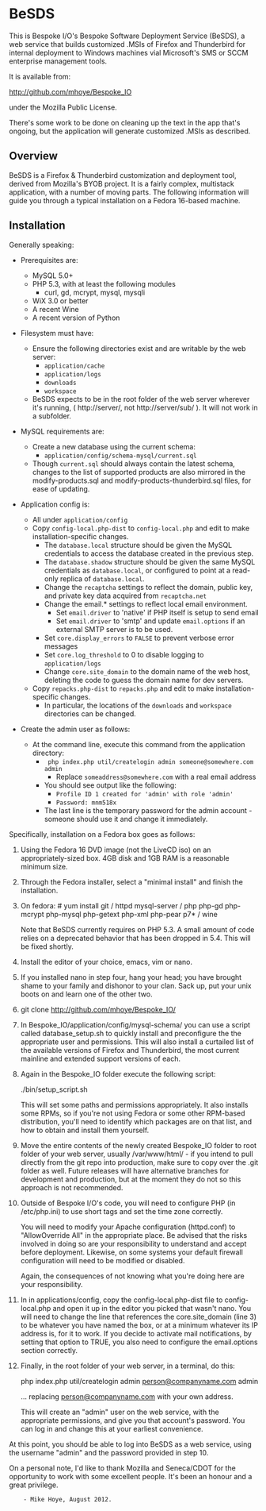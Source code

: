 BeSDS
=====

This is Bespoke I/O's Bespoke Software Deployment Service (BeSDS), 
a web service that builds customized .MSIs of Firefox and Thunderbird for
internal deployment to Windows machines vial Microsoft's SMS or SCCM
enterprise management tools.

It is available from: 

  http://github.com/mhoye/Bespoke_IO

under the Mozilla Public License.

There's some work to be done on cleaning up the text in the app that's 
ongoing, but the application will generate customized .MSIs as described. 


## Overview

BeSDS is a Firefox & Thunderbird customization and deployment tool, derived
from Mozilla's BYOB project. It is a fairly complex, multistack application,
with a number of moving parts. The following information will guide you 
through a typical installation on a Fedora 16-based machine.

## Installation

Generally speaking:

* Prerequisites are:
    * MySQL 5.0+
    * PHP 5.3, with at least the following modules
        * curl, gd, mcrypt, mysql, mysqli
    * WiX 3.0 or better
    * A recent Wine
    * A recent version of Python   

* Filesystem must have:
    * Ensure the following directories exist and are writable by the web server:
        * `application/cache`
        * `application/logs`
        * `downloads`
        * `workspace`
    * BeSDS expects to be in the root folder of the web server wherever it's running,
      ( http://server/, not http://server/sub/ ). It will not work in a subfolder.

* MySQL requirements are: 
    * Create a new database using the current schema:
        * `application/config/schema-mysql/current.sql`
    * Though `current.sql` should always contain the latest schema, changes to the list of supported
      products are also mirrored in the modify-products.sql and modify-products-thunderbird.sql files,
      for ease of updating.

* Application config is:
    * All under `application/config`
    * Copy `config-local.php-dist` to `config-local.php` and edit to make installation-specific changes.
        * The `database.local` structure should be given the MySQL credentials to access the database created in the previous step.
        * The `database.shadow` structure should be given the same MySQL credentials as `database.local`, or configured to point at a read-only replica of `database.local`.
        * Change the `recaptcha` settings to reflect the domain, public key, and private key data acquired from `recaptcha.net`
        * Change the email.* settings to reflect local email environment.
            * Set `email.driver` to 'native' if PHP itself is setup to send email
            * Set `email.driver` to 'smtp' and update `email.options` if an external SMTP server is to be used.
        * Set `core.display_errors` to `FALSE` to prevent verbose error messages
        * Set `core.log_threshold` to 0 to disable logging to `application/logs`
        * Change `core.site_domain` to the domain name of the web host, deleting the code to guess the domain name for dev servers.
    * Copy `repacks.php-dist` to `repacks.php` and edit to make installation-specific changes.
        * In particular, the locations of the `downloads` and `workspace` directories can be changed.

* Create the admin user as follows:
    * At the command line, execute this command from the application directory:
        * ` php index.php util/createlogin admin someone@somewhere.com admin` 
            * Replace `someaddress@somewhere.com` with a real email address
        * You should see output like the following:
            * `Profile ID 1 created for 'admin' with role 'admin'`
            * `Password: mnm518x`
        * The last line is the temporary password for the admin account - someone should use it and change it immediately.


Specifically, installation on a Fedora box goes as follows:

1.  Using the Fedora 16 DVD image (not the LiveCD iso) on an appropriately-sized
    box. 4GB disk and 1GB RAM is a reasonable minimum size.

2.  Through the Fedora installer, select a "minimal install" and finish the
    installation.

3.  On fedora:  # yum install git /
                  httpd mysql-server /
                  php php-gd php-mcrypt php-mysql php-getext php-xml php-pear 
                  p7* / 
                  wine

    Note that BeSDS currently requires on PHP 5.3. A small amount of code relies 
    on a deprecated behavior that has been dropped in 5.4. This will be fixed 
    shortly.

4.  Install the editor of your choice, emacs, vim or nano.

5.  If you installed nano in step four, hang your head; you have brought 
    shame to your family and dishonor to your clan. Sack up, put your unix
    boots on and learn one of the other two. 

6.  git clone http://github.com/mhoye/Bespoke_IO/
  
7.  In Bespoke_IO/application/config/mysql-schema/ you can use a script
    called database_setup.sh to quickly install and preconfigure the 
    the appropriate user and  permissions. This will also install
    a curtailed list of the available versions of Firefox and Thunderbird,
    the most current mainline and extended support versions of each.

8.  Again in the Bespoke_IO folder execute the following script:

      ./bin/setup_script.sh

    This will set some paths and permissions appropriately. It also 
    installs some RPMs, so if you're not using Fedora or some other 
    RPM-based distribution, you'll need to identify which packages 
    are on that list, and how to obtain and install them yourself.

9.  Move the entire contents of the newly created Bespoke_IO folder 
    to root folder of your web server, usually /var/www/html/ - if 
    you intend to pull directly from the git repo into production, make
    sure to copy over the .git folder as well. Future releases will
    have alternative branches for development and production, but at
    the moment they do not so this approach is not recommended. 

10. Outside of Bespoke I/O's code, you will need to configure PHP 
    (in /etc/php.ini) to use short tags and set the time zone correctly. 

    You will need to modify your Apache configuration (httpd.conf) to
    "AllowOverride All" in the appropriate place. Be advised that the
    risks involved in doing so are your responsibility to understand
    and accept before deployment. Likewise, on some systems your default
     firewall configuration will need to be modified or disabled. 

    Again, the consequences of not knowing what you're doing here are
    your responsibility.

11. In in applications/config, copy the config-local.php-dist file
    to config-local.php and open it up in the editor you picked that
    wasn't nano. You will need to change the line that references the
    core.site_domain (line 3) to be whatever you have named the box,
    or at a minimum whatever its IP address is, for it to work. If you
    decide to activate mail notifications, by setting that option to
    TRUE, you also need to configure the email.options section 
    correctly.

12. Finally, in the root folder of your web server, in a terminal, do this: 

       php index.php util/createlogin admin person@companyname.com admin

    ... replacing person@companyname.com with your own address. 

    This will create an "admin" user on the web service, with the 
    appropriate permissions, and give you that account's password. You
    can log in and change this at your earliest convenience.

At this point, you should be able to log into BeSDS as a web service, using
the username "admin" and the password provided in step 10.


On a personal note, I'd like to thank Mozilla and Seneca/CDOT for the 
opportunity to work with some excellent people. It's been an honour and
a great privilege.

        - Mike Hoye, August 2012.
